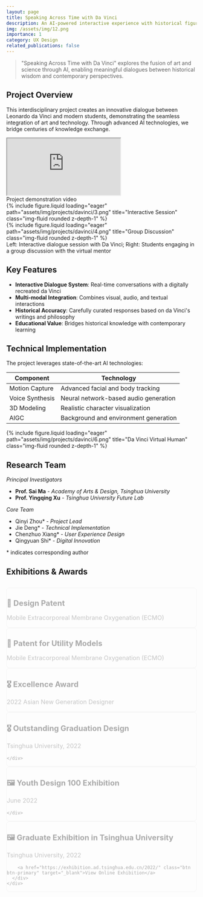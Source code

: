 ```yaml
---
layout: page
title: Speaking Across Time with Da Vinci
description: An AI-powered interactive experience with historical figures
img: /assets/img/12.png
importance: 1
category: UX Design
related_publications: false
---
```


> "Speaking Across Time with Da Vinci" explores the fusion of art and science through AI, enabling meaningful dialogues between historical wisdom and contemporary perspectives.

## Project Overview

This interdisciplinary project creates an innovative dialogue between Leonardo da Vinci and modern students, demonstrating the seamless integration of art and technology. Through advanced AI technologies, we bridge centuries of knowledge exchange.


<div class="row">
    <div class="col-sm mt-3 mt-md-0">
        <div class="embed-responsive embed-responsive-16by9">
            <iframe 
                class="embed-responsive-item" 
                src="https://www.youtube.com/embed/4Mi8C2MqpOk" 
                allowfullscreen>
            </iframe>
        </div>
    </div>
</div>
<div class="caption">
    Project demonstration video
</div>

<div class="row">
    <div class="col-sm-6 mt-3 mt-md-0">
        {% include figure.liquid loading="eager" path="assets/img/projects/davinci/3.png" title="Interactive Session" class="img-fluid rounded z-depth-1" %}
    </div>
    <div class="col-sm-6 mt-3 mt-md-0">
        {% include figure.liquid loading="eager" path="assets/img/projects/davinci/4.png" title="Group Discussion" class="img-fluid rounded z-depth-1" %}
    </div>
</div>
<div class="caption">
    Left: Interactive dialogue session with Da Vinci; Right: Students engaging in a group discussion with the virtual mentor
</div>

## Key Features

- **Interactive Dialogue System**: Real-time conversations with a digitally recreated da Vinci
- **Multi-modal Integration**: Combines visual, audio, and textual interactions
- **Historical Accuracy**: Carefully curated responses based on da Vinci's writings and philosophy
- **Educational Value**: Bridges historical knowledge with contemporary learning

## Technical Implementation

The project leverages state-of-the-art AI technologies:

| Component | Technology |
|-----------|------------|
| Motion Capture | Advanced facial and body tracking |
| Voice Synthesis | Neural network-based audio generation |
| 3D Modeling | Realistic character visualization |
| AIGC | Background and environment generation |

<div class="row">
    <div class="col-sm-12 mt-3 mt-md-0">
        {% include figure.liquid loading="eager" path="assets/img/projects/davinci/6.png" title="Da Vinci Virtual Human" class="img-fluid rounded z-depth-1" %}
    </div>
</div>

## Research Team

*Principal Investigators*
- **Prof. Sai Ma** - *Academy of Arts & Design, Tsinghua University*
- **Prof. Yingqing Xu** - *Tsinghua University Future Lab*

*Core Team*
- Qinyi Zhou* - *Project Lead*
- Jie Deng* - *Technical Implementation*
- Chenzhuo Xiang* - *User Experience Design*
- Qingyuan Shi* - *Digital Innovation*

<div class="note">
* indicates corresponding author

## Exhibitions & Awards

<div class="row">
  <div class="col-md-6 mb-4">
    <div class="card h-100 hoverable">
      <div class="card-body">
        <h3 class="card-title"><i class="fas fa-trophy text-warning"></i> 📌 Design Patent</h3>
        <p class="card-text">Mobile Extracorporeal Membrane Oxygenation (ECMO)</p>
      </div>
    </div>
  </div>
  <div class="col-md-6 mb-4">
    <div class="card h-100 hoverable">
      <div class="card-body">
        <h3 class="card-title"><i class="fas fa-trophy text-warning"></i> 📌 Patent for Utility Models</h3>
        <p class="card-text">Mobile Extracorporeal Membrane Oxygenation (ECMO)</p>
      </div>
    </div>
  </div>
  <div class="col-md-6 mb-4">
    <div class="card h-100 hoverable">
      <div class="card-body">
        <h3 class="card-title"><i class="fas fa-award text-success"></i> 🎖️ Excellence Award</h3>
        <p class="card-text">2022 Asian New Generation Designer</p>
      </div>
    </div>

  </div>
  <div class="col-md-6 mb-4">
    <div class="card h-100 hoverable">
      <div class="card-body">
        <h3 class="card-title"><i class="fas fa-award text-success"></i> 🎖️ Outstanding Graduation Design</h3>
        <p class="card-text">Tsinghua University, 2022</p>
      </div>

    </div>
  </div>
  <div class="col-md-6 mb-4">
    <div class="card h-100 hoverable">
      <div class="card-body">
        <h3 class="card-title"><i class="fas fa-palette text-info"></i> 🖼️ Youth Design 100 Exhibition</h3>
        <p class="card-text">June 2022</p>
      </div>

    </div>
  </div>
  <div class="col-md-6 mb-4">
    <div class="card h-100 hoverable">
      <div class="card-body">
        <h3 class="card-title"><i class="fas fa-images text-primary"></i> 🖼️ Graduate Exhibition in Tsinghua University</h3>
        <p class="card-text">Tsinghua University, 2022</p>

        <a href="https://exhibition.ad.tsinghua.edu.cn/2022/" class="btn btn-primary" target="_blank">View Online Exhibition</a>
      </div>
    </div>
  </div>
</div>

<style>
  .card {
    border: 1px solid #e0e0e0;
    border-radius: 8px;
    transition: transform 0.3s ease, box-shadow 0.3s ease;
    animation: fadeIn 0.5s ease;
  }
  .card:hover {
    transform: translateY(-5px);
    box-shadow: 0 4px 8px rgba(0, 0, 0, 0.1);
  }
  @keyframes fadeIn {
    from {
      opacity: 0;
      transform: translateY(20px);
    }
    to {
      opacity: 1;
      transform: translateY(0);
    }
  }
  .card-title {
    font-size: 1.25rem;
    font-weight: bold;
    margin-bottom: 0.5rem;
  }
  .card-text {
    font-size: 1rem;
    color: #666;
  }
  .btn-primary {
    background-color: #007bff;
    border: none;
    padding: 0.5rem 1rem;
    border-radius: 4px;
    color: white;
    text-decoration: none;
    display: inline-block;
    margin-top: 1rem;
  }
  .btn-primary:hover {
    background-color: #0056b3;
  }
  .text-warning {
    color: #ffc107;
  }
  .text-success {
    color: #28a745;
  }
  .text-info {
    color: #17a2b8;
  }
  .text-primary {
    color: #007bff;
  }
</style>


